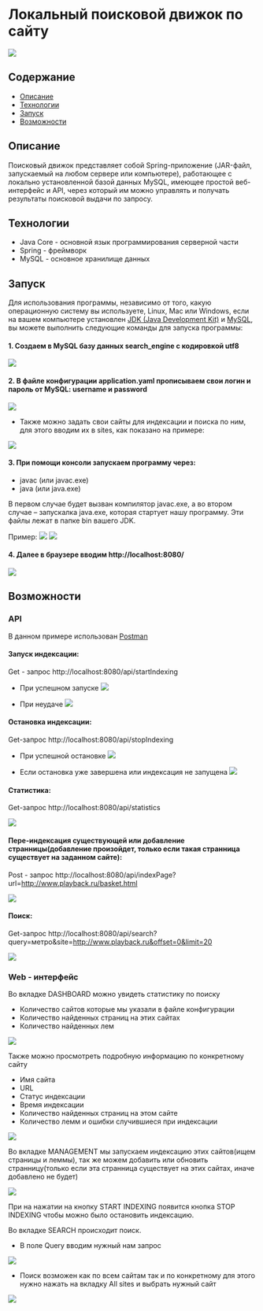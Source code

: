 # Локальный поисковой движок по сайту



![](image/1.png)

## Содержание
- [Описание](#Описание)
- [Технологии](#технологии)
- [Запуск](#Запуск)
- [Возможности](#Возможности)

## Описание 
Поисковый движок представляет собой Spring-приложение (JAR-файл, запускаемый на любом сервере или компьютере), работающее с локально установленной базой данных MySQL, имеющее простой веб-интерфейс и API, через который им можно управлять и получать результаты поисковой выдачи по запросу.

## Технологии
- Java Core - основной язык программирования серверной части
- Spring - фреймворк
- MySQL - основное хранилище данных


## Запуск
Для использования программы, независимо от того, какую операционную систему вы используете, Linux, Mac или Windows, если на вашем компьютере установлен [JDK (Java Development Kit)](https://www.oracle.com/cis/java/technologies/downloads/) и [MySQL](https://dev.mysql.com/downloads/mysql/), вы можете выполнить следующие команды для запуска программы:

#### 1.  Создаем в MySQL базу данных search_engine с кодировкой utf8
  ![](image/9.png)
#### 2. В файле конфигурации application.yaml прописываем свои логин и пароль от MySQL: username и password
  ![](image/10.png)

- Также можно задать свои сайты для индексации и поиска по ним, для этого вводим их в sites, как показано на примере:
 
![](image/17.png)

#### 3. При помощи консоли запускаем программу через:
- javac (или javac.exe)
- java (или  java.exe)

В первом случае будет вызван компилятор javac.exe, а во втором случае – запускалка java.exe, которая стартует нашу программу. Эти файлы лежат в папке bin  вашего JDK.


Пример:
![](image/18.png)
![](image/19.png)


#### 4. Далее в браузере вводим http://localhost:8080/
![](image/3.png)

## Возможности

### API
В данном примере использован [Postman](https://www.postman.com/downloads/)

#### Запуск индексации:
Get - запрос http://localhost:8080/api/startIndexing

- При успешном запуске
![](image/start.png)

- При неудаче
![](image/startFalse.png)


#### Остановка индексации: 

Get-запрос http://localhost:8080/api/stopIndexing

- При успешной остановке
![](image/stop.png)

- Если остановка уже завершена или индексация не запущена
![](image/stopfalse.png)

#### Статистика:

Get-запрос http://localhost:8080/api/statistics

![](image/statistics.png)

#### Пере-индексация существующей или добавление странницы(добавление произойдет, только если такая странница существует на заданном сайте):

Post - запрос http://localhost:8080/api/indexPage?url=http://www.playback.ru/basket.html

![](image/indexPage.png)

#### Поиск:

Get-запрос http://localhost:8080/api/search?query=метро&site=http://www.playback.ru&offset=0&limit=20

![](image/search.png)


### Web - интерфейс 
Во вкладке DASHBOARD можно увидеть статистику по поиску 

- Количество сайтов которые мы указали в файле конфигурации
- Количество найденных страниц на этих сайтах
- Количество найденных лем 

![](image/4.png)

Также можно просмотреть подробную информацию по конкретному сайту

- Имя сайта 
- URL
- Статус индексации
- Время индексации
- Количество найденных страниц на этом сайте
- Количество лемм и ошибки случившиеся при индексации

![](image/5.png)

Во вкладке MANAGEMENT мы запускаем индексацию этих сайтов(ищем страницы и леммы), так же можем добавить или обновить странницу(только если эта странница существует на этих сайтах, иначе добавлено не будет)

![](image/6.png)

При на нажатии на кнопку START INDEXING появится кнопка STOP INDEXING чтобы можно было остановить индексацию.

Во вкладке SEARCH происходит поиск. 
- В поле Query вводим нужный нам запрос

![](image/7.png)

- Поиск возможен как по всем сайтам так и по конкретному для этого нужно нажать на вкладку All sites и выбрать нужный сайт

![](image/8.png)